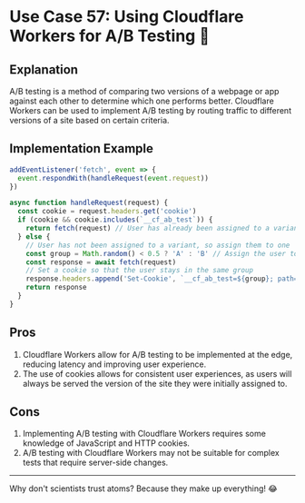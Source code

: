 # Use Case 57: Using Cloudflare Workers for A/B Testing 🧪

## Explanation

A/B testing is a method of comparing two versions of a webpage or app against each other to determine which one performs better. Cloudflare Workers can be used to implement A/B testing by routing traffic to different versions of a site based on certain criteria.

## Implementation Example

```javascript
addEventListener('fetch', event => {
  event.respondWith(handleRequest(event.request))
})

async function handleRequest(request) {
  const cookie = request.headers.get('cookie')
  if (cookie && cookie.includes(`__cf_ab_test`)) {
    return fetch(request) // User has already been assigned to a variant, so return the original request
  } else {
    // User has not been assigned to a variant, so assign them to one
    const group = Math.random() < 0.5 ? 'A' : 'B' // Assign the user to group A or B randomly
    const response = await fetch(request)
    // Set a cookie so that the user stays in the same group
    response.headers.append('Set-Cookie', `__cf_ab_test=${group}; path=/`)
    return response
  }
}
```

## Pros

1. Cloudflare Workers allow for A/B testing to be implemented at the edge, reducing latency and improving user experience.
2. The use of cookies allows for consistent user experiences, as users will always be served the version of the site they were initially assigned to.

## Cons

1. Implementing A/B testing with Cloudflare Workers requires some knowledge of JavaScript and HTTP cookies.
2. A/B testing with Cloudflare Workers may not be suitable for complex tests that require server-side changes.

---

Why don't scientists trust atoms? Because they make up everything! 😂